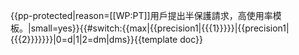 <noinclude>{{pp-protected|reason=[[WP:PT]]用戶提出半保護請求，高使用率模板。|small=yes}}</noinclude><includeonly>{{#switch:{{max|{{precision1|{{{1}}}}}|{{precision1|{{{2}}}}}}}|0=d|1|2=dm|dms}}</includeonly><noinclude>{{template doc}}</noinclude>